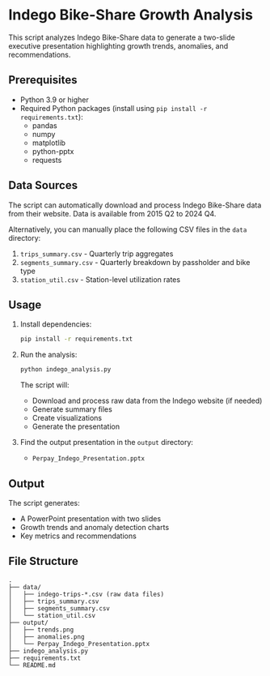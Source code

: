 # Indego Bike-Share Growth Analysis

This script analyzes Indego Bike-Share data to generate a two-slide executive presentation highlighting growth trends, anomalies, and recommendations.

## Prerequisites

- Python 3.9 or higher
- Required Python packages (install using `pip install -r requirements.txt`):
  - pandas
  - numpy
  - matplotlib
  - python-pptx
  - requests

## Data Sources

The script can automatically download and process Indego Bike-Share data from their website. Data is available from 2015 Q2 to 2024 Q4.

Alternatively, you can manually place the following CSV files in the `data` directory:

1. `trips_summary.csv` - Quarterly trip aggregates
2. `segments_summary.csv` - Quarterly breakdown by passholder and bike type
3. `station_util.csv` - Station-level utilization rates

## Usage

1. Install dependencies:
   ```bash
   pip install -r requirements.txt
   ```

2. Run the analysis:
   ```bash
   python indego_analysis.py
   ```

   The script will:
   - Download and process raw data from the Indego website (if needed)
   - Generate summary files
   - Create visualizations
   - Generate the presentation

3. Find the output presentation in the `output` directory:
   - `Perpay_Indego_Presentation.pptx`

## Output

The script generates:
- A PowerPoint presentation with two slides
- Growth trends and anomaly detection charts
- Key metrics and recommendations

## File Structure

```
.
├── data/
│   ├── indego-trips-*.csv (raw data files)
│   ├── trips_summary.csv
│   ├── segments_summary.csv
│   └── station_util.csv
├── output/
│   ├── trends.png
│   ├── anomalies.png
│   └── Perpay_Indego_Presentation.pptx
├── indego_analysis.py
├── requirements.txt
└── README.md
``` 
